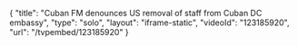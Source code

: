 {
    "title": "Cuban FM denounces US removal of staff from Cuban DC embassy",
    "type": "solo",
    "layout": "iframe-static",
    "videoId": "123185920",
    "url": "\/tvpembed\/123185920"
}